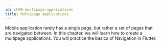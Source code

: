 ```yaml
---
id: ch09-multipage-applications
title: Multipage Applications
---
```


Mobile application rarely has a single page, but rather a set of pages that are navigated between. In this chapter, we will learn how to create a multipage applications. You will practice the basics of Navigation in Flutter.
